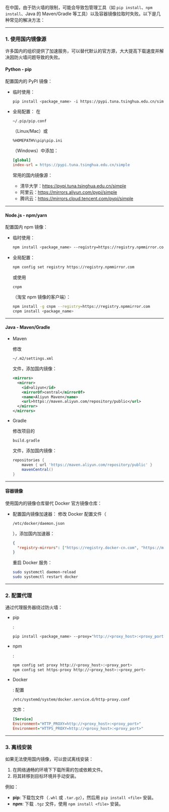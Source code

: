 



在中国，由于防火墙的限制，可能会导致包管理工具（如 `pip install`、`npm install`、Java 的 Maven/Gradle 等工具）以及容器镜像拉取时失败。以下是几种常见的解决方法：

------

### **1. 使用国内镜像源**

许多国内的组织提供了加速服务，可以替代默认的官方源，大大提高下载速度并解决因防火墙问题导致的失败。

#### **Python - pip**

配置国内的 PyPI 镜像：

- 临时使用：

  ```bash
  pip install <package_name> -i https://pypi.tuna.tsinghua.edu.cn/simple
  ```

- 全局配置： 在 

  ```
  ~/.pip/pip.conf
  ```

  （Linux/Mac）或 

  ```
  %HOMEPATH%\pip\pip.ini
  ```

  （Windows）中添加：

  ```ini
  [global]
  index-url = https://pypi.tuna.tsinghua.edu.cn/simple
  ```

  常用的国内镜像源：

  - 清华大学：https://pypi.tuna.tsinghua.edu.cn/simple
  - 阿里云：https://mirrors.aliyun.com/pypi/simple
  - 腾讯云：https://mirrors.cloud.tencent.com/pypi/simple

------

#### **Node.js - npm/yarn**

配置国内 npm 镜像：

- 临时使用：

  ```bash
  npm install <package_name> --registry=https://registry.npmmirror.com
  ```

- 全局配置：

  ```bash
  npm config set registry https://registry.npmmirror.com
  ```

  或使用 

  ```
  cnpm
  ```

  （淘宝 npm 镜像的客户端）：

  ```bash
  npm install -g cnpm --registry=https://registry.npmmirror.com
  cnpm install <package_name>
  ```

------

#### **Java - Maven/Gradle**

- Maven

  修改 

  ```
  ~/.m2/settings.xml
  ```

   文件，添加国内镜像：

  ```xml
  <mirrors>
    <mirror>
      <id>aliyun</id>
      <mirrorOf>central</mirrorOf>
      <name>Aliyun Maven</name>
      <url>https://maven.aliyun.com/repository/public</url>
    </mirror>
  </mirrors>
  ```

- Gradle

  修改项目的 

  ```
  build.gradle
  ```

   文件，添加国内镜像：

  ```groovy
  repositories {
      maven { url 'https://maven.aliyun.com/repository/public' }
      mavenCentral()
  }
  ```

------

#### **容器镜像**

使用国内的镜像仓库替代 Docker 官方镜像仓库：

- 配置国内镜像加速器： 修改 Docker 配置文件（

  ```
  /etc/docker/daemon.json
  ```

  ），添加国内加速器：

  ```json
  {
    "registry-mirrors": ["https://registry.docker-cn.com", "https://mirror.ccs.tencentyun.com"]
  }
  ```

  重启 Docker 服务：

  ```bash
  sudo systemctl daemon-reload
  sudo systemctl restart docker
  ```



------

### **2. 配置代理**

通过代理服务器绕过防火墙：

- pip

  :

  ```bash
  pip install <package_name> --proxy="http://<proxy_host>:<proxy_port>"
  ```

- npm

  :

  ```bash
  npm config set proxy http://<proxy_host>:<proxy_port>
  npm config set https-proxy http://<proxy_host>:<proxy_port>
  ```

- Docker

  : 配置 

  ```
  /etc/systemd/system/docker.service.d/http-proxy.conf
  ```

   文件：

  ```ini
  [Service]
  Environment="HTTP_PROXY=http://<proxy_host>:<proxy_port>"
  Environment="HTTPS_PROXY=http://<proxy_host>:<proxy_port>"
  ```

------

### **3. 离线安装**

如果无法使用国内镜像，可以尝试离线安装：

1. 在网络通畅的环境下下载所需的包或依赖文件。
2. 将其转移到目标环境并手动安装。

例如：

- **pip**: 下载包文件（`.whl` 或 `.tar.gz`），然后用 `pip install <file>` 安装。
- **npm**: 下载 `.tgz` 文件，使用 `npm install <file>` 安装。

